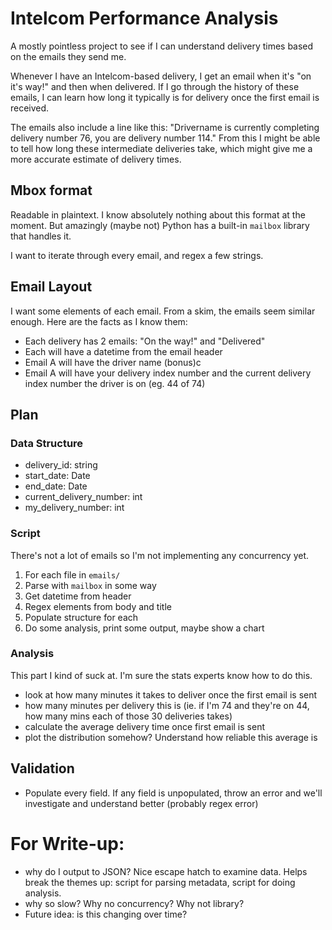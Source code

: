 # Intelcom Performance Analysis

A mostly pointless project to see if I can understand delivery times based on the emails they send me.

Whenever I have an Intelcom-based delivery, I get an email when it's "on it's way!" and then when delivered. If I go through the history of these emails, I can learn how long it typically is for delivery once the first email is received.

The emails also include a line like this: "Drivername is currently completing delivery number 76, you are delivery number 114." From this I might be able to tell how long these intermediate deliveries take, which might give me a more accurate estimate of delivery times.

## Mbox format

Readable in plaintext. I know absolutely nothing about this format at the moment. But amazingly (maybe not) Python has a built-in `mailbox` library that handles it.

I want to iterate through every email, and regex a few strings.



## Email Layout

I want some elements of each email. From a skim, the emails seem similar enough. Here are the facts as I know them:

- Each delivery has 2 emails: "On the way!" and "Delivered"
- Each will have a datetime from the email header
- Email A will have the driver name (bonus)c
- Email A will have your delivery index number and the current delivery index number the driver is on (eg.  44 of 74)

## Plan

### Data Structure
- delivery_id: string
- start_date: Date
- end_date: Date
- current_delivery_number: int
- my_delivery_number: int

### Script
There's not a lot of emails so I'm not implementing any concurrency yet.

1. For each file in `emails/`
2. Parse with `mailbox` in some way
3. Get datetime from header
4. Regex elements from body and title
5. Populate structure for each
6. Do some analysis, print some output, maybe show a chart

### Analysis
This part I kind of suck at. I'm sure the stats experts know how to do this.
- look at how many minutes it takes to deliver once the first email is sent
- how many minutes per delivery this is (ie. if I'm 74 and they're on 44, how many mins each of those 30 deliveries takes)
- calculate the average delivery time once first email is sent
- plot the distribution somehow? Understand how reliable this average is

## Validation

- Populate every field. If any field is unpopulated, throw an error and we'll investigate and understand better (probably regex error)



# For Write-up:

- why do I output to JSON?  Nice escape hatch to examine data. Helps break the themes up: script for parsing metadata, script for doing analysis.
- why so slow? Why no concurrency? Why not library?
- Future idea: is this changing over time?
